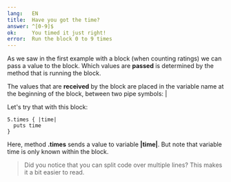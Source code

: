 ```yaml
---
lang:   EN
title:  Have you got the time?
answer: ^[0-9]$
ok:     You timed it just right!
error:  Run the block 0 to 9 times
---
```


As we saw in the first example with a block (when counting ratings) we can pass a value to the block. Which
values are __passed__ is determined by the method that is running the block.

The values that are __received__ by the block are placed in the variable name at the beginning of the block,
between two pipe symbols: |

Let's try that with this block:

    5.times { |time|
      puts time
    }

Here, method __.times__ sends a value to variable __|time|__. But note that variable time is only known within the block.

> Did you notice that you can split code over multiple lines? This makes it a bit easier to read.
